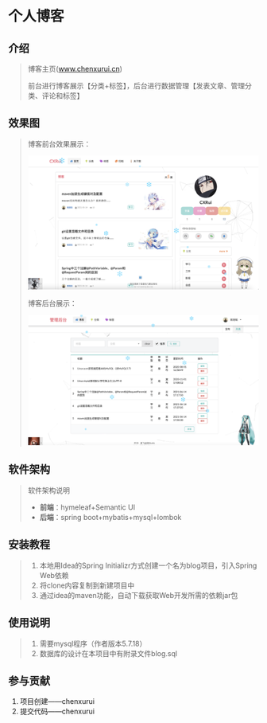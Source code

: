 #  个人博客

## 介绍

> 博客主页(www.chenxurui.cn)
>
> 前台进行博客展示【分类+标签】，后台进行数据管理【发表文章、管理分类、评论和标签】

## 效果图

>博客前台效果展示：
>
>![博客前台展示](README.assets/博客前台展示.png)
>
>博客后台展示：
>
>![博客后台展示](README.assets/博客后台展示.png)

## 软件架构

> 软件架构说明
>
> - **前端**：hymeleaf+Semantic UI
> - **后端**：spring boot+mybatis+mysql+lombok

## 安装教程

> 1. 本地用Idea的Spring Initializr方式创建一个名为blog项目，引入Spring Web依赖
> 2. 将clone内容复制到新建项目中
> 3. 通过idea的maven功能，自动下载获取Web开发所需的依赖jar包

## 使用说明

> 1. 需要mysql程序（作者版本5.7.18）
> 2. 数据库的设计在本项目中有附录文件blog.sql

## 参与贡献

1. 项目创建——chenxurui
2. 提交代码——chenxurui

